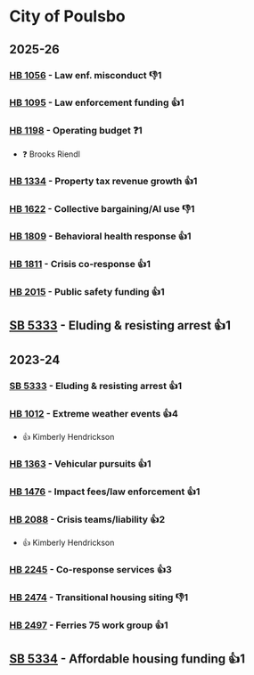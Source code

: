 # City of Poulsbo
## 2025-26

### [HB 1056](/bill/2025-26/hb/1056/) - Law enf. misconduct  👎1 

### [HB 1095](/bill/2025-26/hb/1095/) - Law enforcement funding 👍1  

### [HB 1198](/bill/2025-26/hb/1198/) - Operating budget   ❓1
* ❓ Brooks Riendl

### [HB 1334](/bill/2025-26/hb/1334/) - Property tax revenue growth 👍1  

### [HB 1622](/bill/2025-26/hb/1622/) - Collective bargaining/AI use  👎1 

### [HB 1809](/bill/2025-26/hb/1809/) - Behavioral health response 👍1  

### [HB 1811](/bill/2025-26/hb/1811/) - Crisis co-response 👍1  

### [HB 2015](/bill/2025-26/hb/2015/) - Public safety funding 👍1  

## [SB 5333](/bill/2025-26/sb/5333/) - Eluding & resisting arrest 👍1  

## 2023-24

### [SB 5333](/bill/2023-24/sb/5333/) - Eluding & resisting arrest 👍1  

### [HB 1012](/bill/2023-24/hb/1012/) - Extreme weather events 👍4  
* 👍 Kimberly Hendrickson

### [HB 1363](/bill/2023-24/hb/1363/) - Vehicular pursuits 👍1  

### [HB 1476](/bill/2023-24/hb/1476/) - Impact fees/law enforcement 👍1  

### [HB 2088](/bill/2023-24/hb/2088/) - Crisis teams/liability 👍2  
* 👍 Kimberly Hendrickson

### [HB 2245](/bill/2023-24/hb/2245/) - Co-response services 👍3  

### [HB 2474](/bill/2023-24/hb/2474/) - Transitional housing siting  👎1 

### [HB 2497](/bill/2023-24/hb/2497/) - Ferries 75 work group 👍1  

## [SB 5334](/bill/2023-24/sb/5334/) - Affordable housing funding 👍1  
